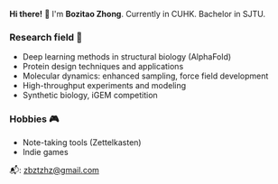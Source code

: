 **Hi there!** 👋 I'm **Bozitao Zhong**. Currently in CUHK. Bachelor in SJTU.

### **Research field** 🔬

- Deep learning methods in structural biology (AlphaFold)
- Protein design techniques and applications
- Molecular dynamics: enhanced sampling, force field development
- High-throughput experiments and modeling
- Synthetic biology, iGEM competition

### **Hobbies** 🎮

- Note-taking tools (Zettelkasten)
- Indie games

📬: zbztzhz@gmail.com
